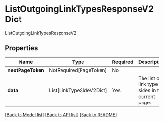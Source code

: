 # ListOutgoingLinkTypesResponseV2Dict

ListOutgoingLinkTypesResponseV2

## Properties
| Name | Type | Required | Description |
| ------------ | ------------- | ------------- | ------------- |
**nextPageToken** | NotRequired[PageToken] | No |  |
**data** | List[LinkTypeSideV2Dict] | Yes | The list of link type sides in the current page. |


[[Back to Model list]](../../README.md#documentation-for-models) [[Back to API list]](../../README.md#documentation-for-api-endpoints) [[Back to README]](../../README.md)
